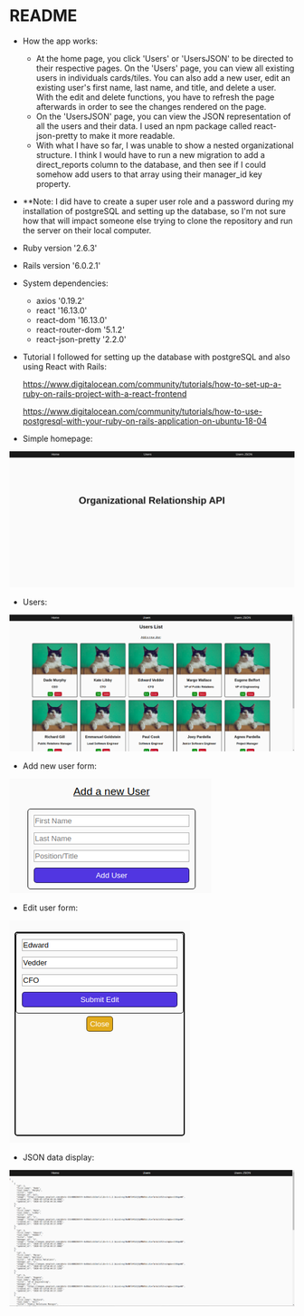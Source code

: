 # README

* How the app works: 
    * At the home page, you click 'Users' or 'UsersJSON' to be directed to their respective pages. On the 'Users' page, you can view all existing users in individuals cards/tiles. You can also add a new user, edit an existing user's first name, last name, and title, and delete a user. With the edit and delete functions, you have to refresh the page afterwards in order to see the changes rendered on the page. 
    * On the 'UsersJSON' page, you can view the JSON representation of all the users and their data. I used an npm package called react-json-pretty to make it more readable.
    * With what I have so far, I was unable to show a nested organizational structure. I think I would have to run a new migration to add a direct_reports column to the database, and then see if I could somehow add users to that array using their manager_id key property.

* **Note: I did have to create a super user role and a password during my installation of postgreSQL and setting up the database, so I'm not sure how that will impact someone else trying to clone the repository and run the server on their local computer. 

* Ruby version '2.6.3'

* Rails version '6.0.2.1'

* System dependencies:

    * axios '0.19.2'
    * react '16.13.0'
    * react-dom '16.13.0'
    * react-router-dom '5.1.2'
    * react-json-pretty '2.2.0'

* Tutorial I followed for setting up the database with postgreSQL and also using React with Rails:

    https://www.digitalocean.com/community/tutorials/how-to-set-up-a-ruby-on-rails-project-with-a-react-frontend

    https://www.digitalocean.com/community/tutorials/how-to-use-postgresql-with-your-ruby-on-rails-application-on-ubuntu-18-04

* Simple homepage:

![Homepage screenshot](/app/assets/images/rails-homepage.png)

* Users:

![Users page screenshot](/app/assets/images/rails-users.png)

* Add new user form:

![Add new user screenshot](/app/assets/images/rails-add-user.png)

* Edit user form:

![Edit user form screenshot](/app/assets/images/rails-edit-user.png)

* JSON data display:

![JSON data display page](/app/assets/images/rails-json.png)